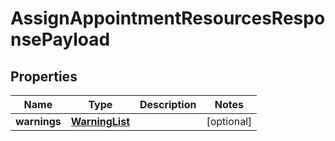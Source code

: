 # AssignAppointmentResourcesResponsePayload

## Properties
Name | Type | Description | Notes
------------ | ------------- | ------------- | -------------
**warnings** | [**WarningList**](WarningList.md) |  |  [optional]
